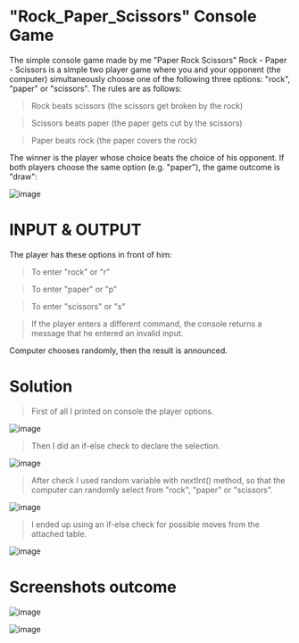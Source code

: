 # "Rock_Paper_Scissors" Console Game
The simple console game made by me "Paper Rock Scissors" 
Rock - Paper - Scissors is a simple two player game where you and your opponent (the computer) simultaneously
choose one of the following three options: "rock", "paper" or "scissors". The rules are as follows:

> Rock beats scissors (the scissors get broken by the rock)

> Scissors beats paper (the paper gets cut by the scissors)

> Paper beats rock (the paper covers the rock)

The winner is the player whose choice beats the choice of his opponent. If both players choose the same option
(e.g. "paper"), the game outcome is "draw":


![image](https://github.com/StefanHristov1997/RockPaperScissorsByStefanHristov1997/assets/133797718/ccb2b133-1a49-477f-8375-06909b98ff1f)

# INPUT & OUTPUT

Тhe player has these options in front of him:

> To enter "rock" or "r"

> To enter "paper" or "p"

> To enter "scissors" or "s"

> If the player enters a different command, the console returns a message that he entered an invalid input.

Computer chooses randomly, then the result is announced.

# Solution

> First of all I printed on console the player options.

![image](https://github.com/StefanHristov1997/RockPaperScissorsByStefanHristov1997/assets/133797718/3132627a-5f70-44a2-8d56-60a3ae5e969e)

> Then I did an if-else check to declare the selection.

![image](https://github.com/StefanHristov1997/RockPaperScissorsByStefanHristov1997/assets/133797718/4dd4ac28-0f6a-424a-afc2-bff5403e0b55)

> After check I used random variable with nextInt() method, so that the computer can randomly select from "rock", "paper" or "scissors".

![image](https://github.com/StefanHristov1997/RockPaperScissorsByStefanHristov1997/assets/133797718/e935d5ab-48ff-4da1-b967-40720698f310)

> I ended up using an if-else check for possible moves from the attached table.

![image](https://github.com/StefanHristov1997/RockPaperScissorsByStefanHristov1997/assets/133797718/1fdf55fc-ff67-4d09-8225-f9db1d919f96)


# Screenshots outcome

![image](https://github.com/StefanHristov1997/RockPaperScissorsByStefanHristov1997/assets/133797718/77763395-009b-4721-a255-33f55fa0db9d)

![image](https://github.com/StefanHristov1997/RockPaperScissorsByStefanHristov1997/assets/133797718/c62ac26d-dabc-4b1f-b202-35774a686549)




